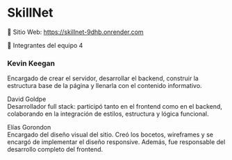 # SkillNet

🔗 Sitio Web: https://skillnet-9dhb.onrender.com

👥 Integrantes del equipo 4

### Kevin Keegan
Encargado de crear el servidor, desarrollar el backend, construir la estructura base de la página y llenarla con el contenido informativo.

David Goldpe   
Desarrollador full stack: participó tanto en el frontend como en el backend, colaborando en la integración de estilos, estructura y lógica funcional.

Elías Gorondon   
Encargado del diseño visual del sitio. Creó los bocetos, wireframes y se encargó de implementar el diseño responsive. Además, fue responsable del desarrollo completo del frontend.


